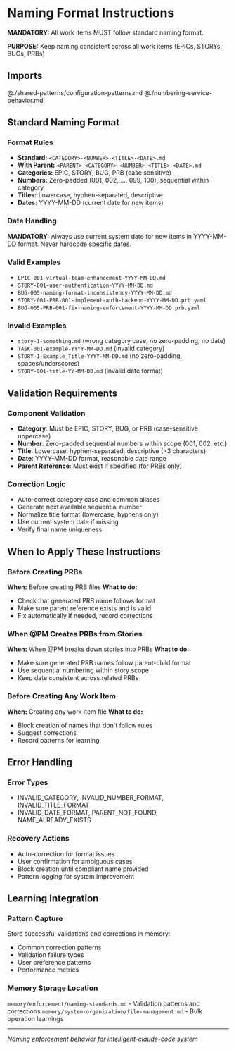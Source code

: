 # Naming Format Instructions

**MANDATORY:** All work items MUST follow standard naming format.

**PURPOSE:** Keep naming consistent across all work items (EPICs, STORYs, BUGs, PRBs)

## Imports
@./shared-patterns/configuration-patterns.md
@./numbering-service-behavior.md

## Standard Naming Format

### Format Rules
- **Standard:** `<CATEGORY>-<NUMBER>-<TITLE>-<DATE>.md`
- **With Parent:** `<PARENT>-<CATEGORY>-<NUMBER>-<TITLE>-<DATE>.md`
- **Categories:** EPIC, STORY, BUG, PRB (case sensitive)
- **Numbers:** Zero-padded (001, 002, ..., 099, 100), sequential within category
- **Titles:** Lowercase, hyphen-separated, descriptive
- **Dates:** YYYY-MM-DD (current date for new items)

### Date Handling
**MANDATORY:** Always use current system date for new items in YYYY-MM-DD format. Never hardcode specific dates.

### Valid Examples
- `EPIC-001-virtual-team-enhancement-YYYY-MM-DD.md`
- `STORY-001-user-authentication-YYYY-MM-DD.md`
- `BUG-005-naming-format-inconsistency-YYYY-MM-DD.md`
- `STORY-001-PRB-001-implement-auth-backend-YYYY-MM-DD.prb.yaml`
- `BUG-005-PRB-001-fix-naming-enforcement-YYYY-MM-DD.prb.yaml`

### Invalid Examples
- `story-1-something.md` (wrong category case, no zero-padding, no date)
- `TASK-001-example-YYYY-MM-DD.md` (invalid category)
- `STORY-1-Example_Title-YYYY-MM-DD.md` (no zero-padding, spaces/underscores)
- `STORY-001-title-YY-MM-DD.md` (invalid date format)

## Validation Requirements

### Component Validation
- **Category**: Must be EPIC, STORY, BUG, or PRB (case-sensitive uppercase)
- **Number**: Zero-padded sequential numbers within scope (001, 002, etc.)
- **Title**: Lowercase, hyphen-separated, descriptive (>3 characters)
- **Date**: YYYY-MM-DD format, reasonable date range
- **Parent Reference**: Must exist if specified (for PRBs only)

### Correction Logic
- Auto-correct category case and common aliases
- Generate next available sequential number
- Normalize title format (lowercase, hyphens only)
- Use current system date if missing
- Verify final name uniqueness

## When to Apply These Instructions

### Before Creating PRBs
**When:** Before creating PRB files
**What to do:**
- Check that generated PRB name follows format
- Make sure parent reference exists and is valid
- Fix automatically if needed, record corrections

### When @PM Creates PRBs from Stories
**When:** When @PM breaks down stories into PRBs
**What to do:**
- Make sure generated PRB names follow parent-child format
- Use sequential numbering within story scope
- Keep date consistent across related PRBs

### Before Creating Any Work Item
**When:** Creating any work item file
**What to do:**
- Block creation of names that don't follow rules
- Suggest corrections
- Record patterns for learning

## Error Handling

### Error Types
- INVALID_CATEGORY, INVALID_NUMBER_FORMAT, INVALID_TITLE_FORMAT
- INVALID_DATE_FORMAT, PARENT_NOT_FOUND, NAME_ALREADY_EXISTS

### Recovery Actions  
- Auto-correction for format issues
- User confirmation for ambiguous cases
- Block creation until compliant name provided
- Pattern logging for system improvement

## Learning Integration

### Pattern Capture
Store successful validations and corrections in memory:
- Common correction patterns
- Validation failure types
- User preference patterns
- Performance metrics

### Memory Storage Location
`memory/enforcement/naming-standards.md` - Validation patterns and corrections
`memory/system-organization/file-management.md` - Bulk operation learnings

---
*Naming enforcement behavior for intelligent-claude-code system*